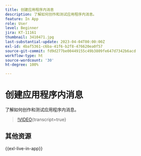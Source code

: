 ```yaml
---
title: 创建应用程序内消息
description: 了解如何创作和测试应用程序内消息。
feature: In App
role: User
level: Beginner
jira: KT-11161
thumbnail: 3410471.jpg
last-substantial-update: 2023-04-04T00:00:00Z
exl-id: 4baf5361-c6ba-41f6-b2f8-476620ea0f57
source-git-commit: fd9d277be00449155c49b3809fe647d7342b6acd
workflow-type: ht
source-wordcount: '30'
ht-degree: 100%

---
```


# 创建应用程序内消息

了解如何创作和测试应用程序内消息。

>[!VIDEO](https://video.tv.adobe.com/v/3410471?quality=12&learn=on){transcript=true}

## 其他资源

{{exl-live-in-app}}
